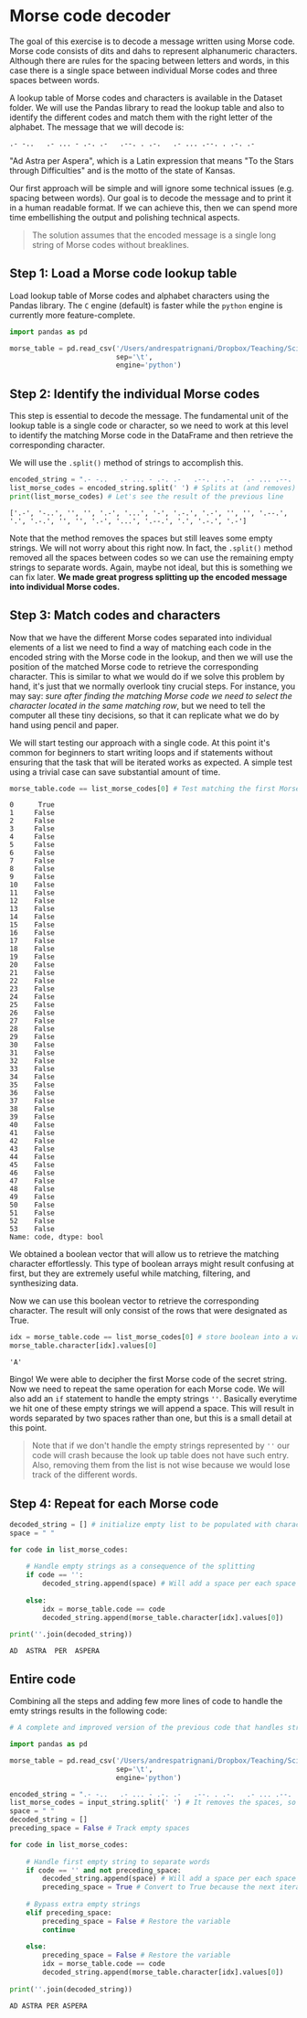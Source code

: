 # Morse code decoder

The goal of this exercise is to decode a message written using Morse code. Morse code consists of dits and dahs to represent alphanumeric characters. Although there are rules for the spacing between letters and words, in this case there is a single space between individual Morse codes and three spaces between words.

A lookup table of Morse codes and characters is available in the Dataset folder. We will use the Pandas library to read the lookup table and also to identify the different codes and match them with the right letter of the alphabet. The message that we will decode is: 

    .- -..   .- ... - .-. .-   .--. . .-.   .- ... .--. . .-. .-

"Ad Astra per Aspera", which is a Latin expression that means "To the Stars through Difficulties" and is the motto of the state of Kansas.

Our first approach will be simple and will ignore some technical issues (e.g. spacing between words). Our goal is to decode the message and to print it in a human readable format. If we can achieve this, then we can spend more time embellishing the output and polishing technical aspects.

>The solution assumes that the encoded message is a single long string of Morse codes without breaklines.

## Step 1: Load a Morse code lookup table

Load lookup table of Morse codes and alphabet characters using the Pandas library. The `C` engine (default) is faster while the `python` engine is currently more feature-complete.


```python
import pandas as pd

morse_table = pd.read_csv('/Users/andrespatrignani/Dropbox/Teaching/Scientific programming/introcoding-spring-2019/Datasets/morse_lookup_table.txt',
                          sep='\t',
                          engine='python')

```

## Step 2: Identify the individual Morse codes

This step is essential to decode the message. The fundamental unit of the lookup table is a single code or character, so we need to work at this level to identify the matching Morse code in the DataFrame and then retrieve the corresponding character.

We will use the `.split()` method of strings to accomplish this.


```python
encoded_string = ".- -..   .- ... - .-. .-   .--. . .-.   .- ... .--. . .-. .-"
list_morse_codes = encoded_string.split(' ') # Splits at (and removes) the space.
print(list_morse_codes) # Let's see the result of the previous line

```

    ['.-', '-..', '', '', '.-', '...', '-', '.-.', '.-', '', '', '.--.', '.', '.-.', '', '', '.-', '...', '.--.', '.', '.-.', '.-']


Note that the method removes the spaces but still leaves some empty strings. We will not worry about this right now. In fact, the `.split()` method removed all the spaces between codes so we can use the remaining empty strings to separate words. Again, maybe not ideal, but this is something we can fix later. **We made great progress splitting up the encoded message into individual Morse codes.**

## Step 3: Match codes and characters
Now that we have the different Morse codes separated into individual elements of a list we need to find a way of matching each code in the encoded string with the Morse code in the lookup, and then we will use the position of the matched Morse code to retrieve the corresponding character. This is similar to what we would do if we solve this problem by hand, it's just that we normally overlook tiny crucial steps. For instance, you may say: *sure after finding the matching Morse code we need to select the character located in the same matching row*, but we need to tell the computer all these tiny decisions, so that it can replicate what we do by hand using pencil and paper.

We will start testing our approach with a single code. At this point it's common for beginners to start writing loops and if statements without ensuring that the task that will be iterated works as expected. A simple test using a trivial case can save substantial amount of time.


```python
morse_table.code == list_morse_codes[0] # Test matching the first Morse code, which is an 'A'
```




    0      True
    1     False
    2     False
    3     False
    4     False
    5     False
    6     False
    7     False
    8     False
    9     False
    10    False
    11    False
    12    False
    13    False
    14    False
    15    False
    16    False
    17    False
    18    False
    19    False
    20    False
    21    False
    22    False
    23    False
    24    False
    25    False
    26    False
    27    False
    28    False
    29    False
    30    False
    31    False
    32    False
    33    False
    34    False
    35    False
    36    False
    37    False
    38    False
    39    False
    40    False
    41    False
    42    False
    43    False
    44    False
    45    False
    46    False
    47    False
    48    False
    49    False
    50    False
    51    False
    52    False
    53    False
    Name: code, dtype: bool



We obtained a boolean vector that will allow us to retrieve the matching character effortlessly. This type of boolean arrays might result confusing at first, but they are extremely useful while matching, filtering, and synthesizing data.

Now we can use this boolean vector to retrieve the corresponding character. The result will only consist of the rows that were designated as True.


```python
idx = morse_table.code == list_morse_codes[0] # store boolean into a variable called `idx`
morse_table.character[idx].values[0]
```




    'A'



Bingo! We were able to decipher the first Morse code of the secret string. Now we need to repeat the same operation for each Morse code. We will also add an `if` statement to handle the empty strings `''`. Basically everytime we hit one of these empty strings we will append a space. This will result in words separated by two spaces rather than one, but this is a small detail at this point.

>Note that if we don't handle the empty strings represented by `''` our code will crash because the look up table does not have such entry. Also, removing them from the list is not wise because we would lose track of the different words.

## Step 4: Repeat for each Morse code


```python
decoded_string = [] # initialize empty list to be populated with characters
space = " "

for code in list_morse_codes:
    
    # Handle empty strings as a consequence of the splitting
    if code == '':
        decoded_string.append(space) # Will add a space per each space between words in the original message
        
    else:
        idx = morse_table.code == code
        decoded_string.append(morse_table.character[idx].values[0])
        
print(''.join(decoded_string)) 
```

    AD  ASTRA  PER  ASPERA


## Entire code

Combining all the steps and adding few more lines of code to handle the emty strings results in the following code:


```python
# A complete and improved version of the previous code that handles strings with multiple lines.

import pandas as pd

morse_table = pd.read_csv('/Users/andrespatrignani/Dropbox/Teaching/Scientific programming/introcoding-spring-2019/Datasets/morse_lookup_table.txt',
                          sep='\t',
                          engine='python')

encoded_string = ".- -..   .- ... - .-. .-   .--. . .-.   .- ... .--. . .-. .-"
list_morse_codes = input_string.split(' ') # It removes the spaces, so we don't have to worry about spaces between characters anymore
space = " "
decoded_string = []
preceding_space = False # Track empty spaces

for code in list_morse_codes:
    
    # Handle first empty string to separate words
    if code == '' and not preceding_space:
        decoded_string.append(space) # Will add a space per each space between words in the original message
        preceding_space = True # Convert to True because the next iteration needs to know that we already have a space
    
    # Bypass extra empty strings
    elif preceding_space:
        preceding_space = False # Restore the variable
        continue
        
    else:
        preceding_space = False # Restore the variable
        idx = morse_table.code == code
        decoded_string.append(morse_table.character[idx].values[0])
        
print(''.join(decoded_string)) 

```

    AD ASTRA PER ASPERA

